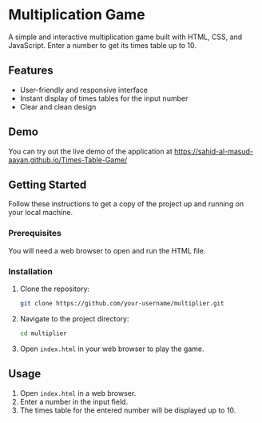# Multiplication Game

A simple and interactive multiplication game built with HTML, CSS, and JavaScript. Enter a number to get its times table up to 10.

## Features

- User-friendly and responsive interface
- Instant display of times tables for the input number
- Clear and clean design

## Demo

You can try out the live demo of the application at https://sahid-al-masud-aayan.github.io/Times-Table-Game/

## Getting Started

Follow these instructions to get a copy of the project up and running on your local machine.

### Prerequisites

You will need a web browser to open and run the HTML file.

### Installation

1. Clone the repository:
    ```bash
    git clone https://github.com/your-username/multiplier.git
    ```

2. Navigate to the project directory:
    ```bash
    cd multiplier
    ```

3. Open `index.html` in your web browser to play the game.

## Usage

1. Open `index.html` in a web browser.
2. Enter a number in the input field.
3. The times table for the entered number will be displayed up to 10.
